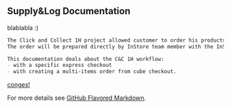 ## Supply&Log Documentation

blablabla :)

```markdown
The Click and Collect 1H project allowed customer to order his products on the store stock, and to be delivered in his store.
The order will be prepared directly by InStore team member with the InStore application.

This documentation deals about the C&C 1H workflow:
- with a specific express checkout
- with creating a multi-items order from cube checkout.
```

[conges!](https://docs.google.com/spreadsheets/d/1B62ohWhKEUAdIz6-LQ4FWUlD7q6Zevjo746GFeqRIRo/edit?ts=5d35d55f#gid=0)

For more details see [GitHub Flavored Markdown](https://guides.github.com/features/mastering-markdown/).


